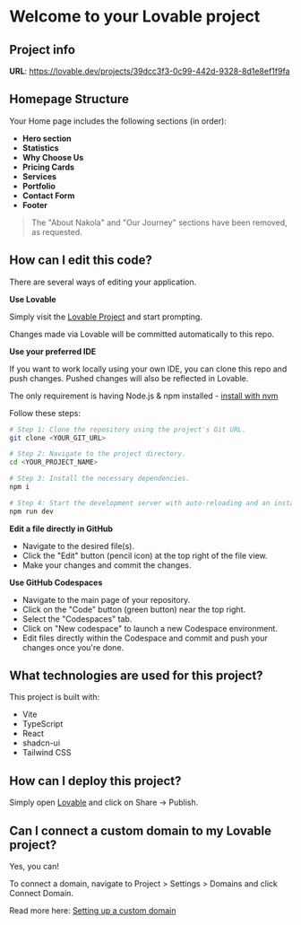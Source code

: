 
# Welcome to your Lovable project

## Project info

**URL**: https://lovable.dev/projects/39dcc3f3-0c99-442d-9328-8d1e8ef1f9fa

## Homepage Structure

Your Home page includes the following sections (in order):

- **Hero section**
- **Statistics**
- **Why Choose Us**
- **Pricing Cards**
- **Services**
- **Portfolio**
- **Contact Form**
- **Footer**

> The "About Nakola" and "Our Journey" sections have been removed, as requested.

## How can I edit this code?

There are several ways of editing your application.

**Use Lovable**

Simply visit the [Lovable Project](https://lovable.dev/projects/39dcc3f3-0c99-442d-9328-8d1e8ef1f9fa) and start prompting.

Changes made via Lovable will be committed automatically to this repo.

**Use your preferred IDE**

If you want to work locally using your own IDE, you can clone this repo and push changes. Pushed changes will also be reflected in Lovable.

The only requirement is having Node.js & npm installed - [install with nvm](https://github.com/nvm-sh/nvm#installing-and-updating)

Follow these steps:

```sh
# Step 1: Clone the repository using the project's Git URL.
git clone <YOUR_GIT_URL>

# Step 2: Navigate to the project directory.
cd <YOUR_PROJECT_NAME>

# Step 3: Install the necessary dependencies.
npm i

# Step 4: Start the development server with auto-reloading and an instant preview.
npm run dev
```

**Edit a file directly in GitHub**

- Navigate to the desired file(s).
- Click the "Edit" button (pencil icon) at the top right of the file view.
- Make your changes and commit the changes.

**Use GitHub Codespaces**

- Navigate to the main page of your repository.
- Click on the "Code" button (green button) near the top right.
- Select the "Codespaces" tab.
- Click on "New codespace" to launch a new Codespace environment.
- Edit files directly within the Codespace and commit and push your changes once you're done.

## What technologies are used for this project?

This project is built with:

- Vite
- TypeScript
- React
- shadcn-ui
- Tailwind CSS

## How can I deploy this project?

Simply open [Lovable](https://lovable.dev/projects/39dcc3f3-0c99-442d-9328-8d1e8ef1f9fa) and click on Share -> Publish.

## Can I connect a custom domain to my Lovable project?

Yes, you can!

To connect a domain, navigate to Project > Settings > Domains and click Connect Domain.

Read more here: [Setting up a custom domain](https://docs.lovable.dev/tips-tricks/custom-domain#step-by-step-guide)

